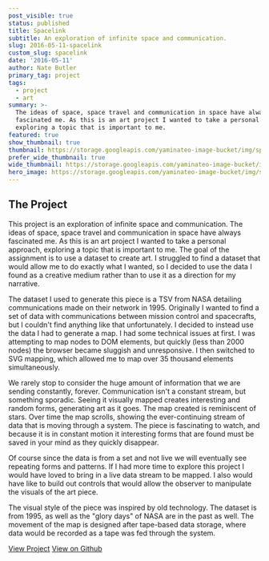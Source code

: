 ```yaml
---
post_visible: true
status: published
title: Spacelink
subtitle: An exploration of infinite space and communication.
slug: 2016-05-11-spacelink
custom_slug: spacelink
date: '2016-05-11'
author: Nate Butler
primary_tag: project
tags:
  - project
  - art
summary: >-
  The ideas of space, space travel and communication in space have always
  fascinated me. As this is an art project I wanted to take a personal approach,
  exploring a topic that is important to me.
featured: true
show_thumbnail: true
thumbnail: https://storage.googleapis.com/yaminateo-image-bucket/img/spacelink-1x1.jpg
prefer_wide_thumbnail: true
wide_thumbnail: https://storage.googleapis.com/yaminateo-image-bucket/img/spacelink-2x1.jpg
hero_image: https://storage.googleapis.com/yaminateo-image-bucket/img/spacelink-hero.jpg
---
```

## The Project

This project is an exploration of infinite space and communication. The ideas of space, space travel and communication in space have always fascinated me. As this is an art project I wanted to take a personal approach, exploring a topic that is important to me. The goal of the assignment is to use a dataset to create art. I struggled to find a dataset that would allow me to do exactly what I wanted, so I decided to use the data I found as a creative medium rather than to use it as a direction for my narrative.

The dataset I used to generate this piece is a TSV from NASA detailing communications made on their network in 1995. Originally I wanted to find a set of data with communications between mission control and spacecrafts, but I couldn't find anything like that unfortunately. I decided to instead use the data I had to generate a map. I had some technical issues at first. I was attempting to map nodes to DOM elements, but quickly (less than 2000 nodes) the browser became sluggish and unresponsive. I then switched to SVG mapping, which allowed me to map over 35 thousand elements simultaneously.

We rarely stop to consider the huge amount of information that we are sending constantly, forever. Communication isn't a constant stream, but something sporadic. Seeing it visually mapped creates interesting and random forms, generating art as it goes. The map created is reminiscent of stars. Over time the map scrolls, showing the ever-continuing stream of data that is moving through a system. The piece is fascinating to watch, and because it is in constant motion it interesting forms that are found must be saved in your mind as they quickly disappear.

Of course since the data is from a set and not live we will eventually see repeating forms and patterns. If I had more time to explore this project I would have loved to bring in a live data stream to be mapped. I also would have like to build out controls that would allow the observer to manipulate the visuals of the art piece.

The visual style of the piece was inspired by old technology. The dataset is from 1995, as well as the "glory days" of NASA are in the past as well. The movement of the map is designed after tape-based data storage, where data would be recorded as a tape was fed through the system.

[View Project](http://iamnbutler.github.io/spacelink/) [View on Github](https://github.com/iamnbutler/spacelink)